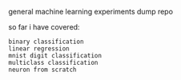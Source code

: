 general machine learning experiments dump repo

so far i have covered:

    binary classification
    linear regression
    mnist digit classification
    multiclass classification
    neuron from scratch
